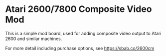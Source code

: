 # Atari 2600/7800 Composite Video Mod

This is a simple mod board, used for adding composite video output to Atari 2600 and similar machines.

For more detail including purchase options, see https://sbab.co/2600cm
